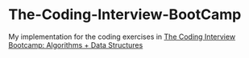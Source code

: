 # The-Coding-Interview-BootCamp

My implementation for the coding exercises in [The Coding Interview Bootcamp: Algorithms + Data Structures](https://www.udemy.com/course/coding-interview-bootcamp-algorithms-and-data-structure/)
